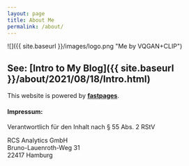 ```yaml
---
layout: page
title: About Me
permalink: /about/
---
```


![]({{ site.baseurl }}/images/logo.png "Me by VQGAN+CLIP")


## See: [Intro to My Blog]({{ site.baseurl }}/about/2021/08/18/Intro.html)


This website is powered by **[fastpages](https://github.com/fastai/fastpages)**.


#### Impressum:


Verantwortlich für den Inhalt nach § 55 Abs. 2 RStV


RCS Analytics GmbH  
Bruno-Lauenroth-Weg 31  
22417 Hamburg
